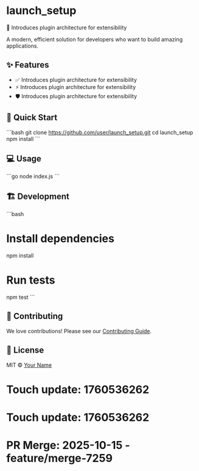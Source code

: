 # launch_setup

🚀 Introduces plugin architecture for extensibility

A modern, efficient solution for developers who want to build amazing applications.

## ✨ Features

- ✅ Introduces plugin architecture for extensibility
- ⚡ Introduces plugin architecture for extensibility
- 🛡️ Introduces plugin architecture for extensibility

## 🚀 Quick Start

\`\`\`bash
git clone https://github.com/user/launch_setup.git
cd launch_setup
npm install
\`\`\`

## 💻 Usage

\`\`\`go
node index.js
\`\`\`

## 🏗️ Development

\`\`\`bash
# Install dependencies
npm install

# Run tests
npm test
\`\`\`

## 🤝 Contributing

We love contributions! Please see our [Contributing Guide](CONTRIBUTING.md).

## 📄 License

MIT © [Your Name](https://github.com/user)

# Touch update: 1760536262

# Touch update: 1760536262

# PR Merge: 2025-10-15 - feature/merge-7259
